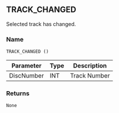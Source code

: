 ## TRACK\_CHANGED

Selected track has changed.


### Name

`TRACK_CHANGED ()`


| Parameter  | Type | Description  |
| ---------- | ---- | ------------ |
| DiscNumber | INT  | Track Number |


### Returns

`None`